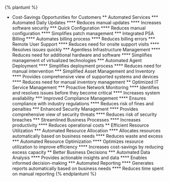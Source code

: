 {% plantuml %}
* Cost-Savings Opportunities for Customers
** Automated Services
*** Automated Daily Updates
**** Reduces manual updates
**** Increases software security
*** Quick Configuration
**** Reduces manual configuration
**** Simplifies patch management
*** Integrated PSA Billing
**** Automates billing process
**** Reduces billing errors
*** Remote User Support
**** Reduces need for onsite support visits
**** Resolves issues quickly
*** Agentless Infrastructure Management
**** Reduces need for additional hardware and software
**** Simplifies management of virtualized technologies
*** Automated Agent Deployment
**** Simplifies deployment process
**** Reduces need for manual intervention
*** Simplified Asset Management and Inventory
**** Provides comprehensive view of supported systems and devices
**** Reduces need for manual inventory management
** Optimized IT Service Management
*** Proactive Network Monitoring
**** Identifies and resolves issues before they become critical
**** Increases system availability
*** Improved Compliance Management
**** Ensures compliance with industry regulations
**** Reduces risk of fines and penalties
*** Enhanced Security Management
**** Provides comprehensive view of security threats
**** Reduces risk of security breaches
*** Streamlined Business Processes
**** Increases productivity
**** Reduces operational costs
** Efficient Resource Utilization
*** Automated Resource Allocation
**** Allocates resources automatically based on business needs
**** Reduces waste and excess
*** Automated Resource Optimization
**** Optimizes resource utilization to improve efficiency
**** Increases cost-savings by reducing excess capacity
** Better Business Decisions
*** Automated Data Analysis
**** Provides actionable insights and data
**** Enables informed decision-making
*** Automated Reporting
**** Generates reports automatically based on business needs
**** Reduces time spent on manual reporting
{% endplantuml %}
